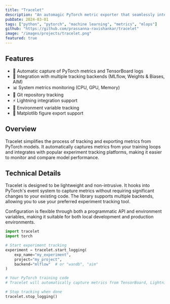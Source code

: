 ```yaml
---
title: "Tracelet"
description: "An automagic PyTorch metric exporter that seamlessly integrates with popular experiment tracking tools"
pubDate: 2024-03-01
tags: ["python", "pytorch", "machine learning", "metrics", "mlops"]
github: "https://github.com/prassanna-ravishankar/tracelet"
image: "/images/projects/tracelet.png"
featured: true
---
```


## Features

* 🔄 Automatic capture of PyTorch metrics and TensorBoard logs
* 🤝 Integration with multiple tracking backends (MLflow, Weights & Biases, AIM)
* 📊 System metrics monitoring (CPU, GPU, Memory)
* 📝 Git repository tracking
* ⚡ Lightning integration support
* 🔧 Environment variable tracking
* 🎨 Matplotlib figure export support

## Overview

Tracelet simplifies the process of tracking and exporting metrics from PyTorch models. It automatically captures metrics from your training loops and integrates with popular experiment tracking platforms, making it easier to monitor and compare model performance.

## Technical Details

Tracelet is designed to be lightweight and non-intrusive. It hooks into PyTorch's event system to capture metrics without requiring significant changes to your existing code. The library supports multiple backends, allowing you to use your preferred experiment tracking tool.

Configuration is flexible through both a programmatic API and environment variables, making it suitable for both local development and production environments.

```python
import tracelet
import torch

# Start experiment tracking
experiment = tracelet.start_logging(
    exp_name="my_experiment",
    project="my_project",
    backend="mlflow"  # or "wandb", "aim"
)

# Your PyTorch training code
# Tracelet will automatically capture metrics from TensorBoard, Lightning, etc.

# Stop tracking when done
tracelet.stop_logging()
``` 